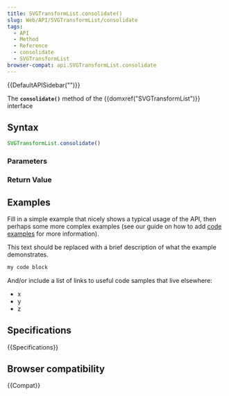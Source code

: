 ```yaml
---
title: SVGTransformList.consolidate()
slug: Web/API/SVGTransformList/consolidate
tags:
  - API
  - Method
  - Reference
  - consolidate
  - SVGTransformList
browser-compat: api.SVGTransformList.consolidate
---
```

{{DefaultAPISidebar("")}}

The **`consolidate()`** method of the {{domxref("SVGTransformList")}} interface 

## Syntax

```js
SVGTransformList.consolidate()
```

### Parameters



### Return Value



## Examples

Fill in a simple example that nicely shows a typical usage of the API, then perhaps some more complex examples (see our guide on how to add [code examples](/en-US/docs/MDN/Contribute/Structures/Code_examples) for more information).

This text should be replaced with a brief description of what the example demonstrates.

```js
my code block
```

And/or include a list of links to useful code samples that live elsewhere:

*   x
*   y
*   z

## Specifications

{{Specifications}}

## Browser compatibility

{{Compat}}

